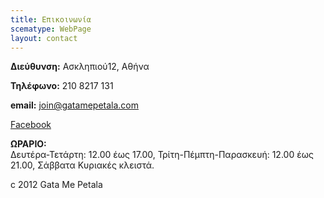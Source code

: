 ```yaml
---
title: Επικοινωνία
scematype: WebPage
layout: contact
---
```


**Διεύθυνση:** Ασκληπιού12, Αθήνα

**Τηλέφωνο:**  210 8217 131

**email:** join@gatamepetala.com

[Facebook](https://www.facebook.com/profile.php?id=100010221678762 "Facebook Page")

**ΩΡΑΡΙΟ:**  
Δευτέρα-Τετάρτη: 12.00 έως 17.00,
Τρίτη-Πέμπτη-Παρασκευή: 12.00 έως 21.00,
Σάββατα Κυριακές κλειστά.

c 2012 Gata Me Petala
